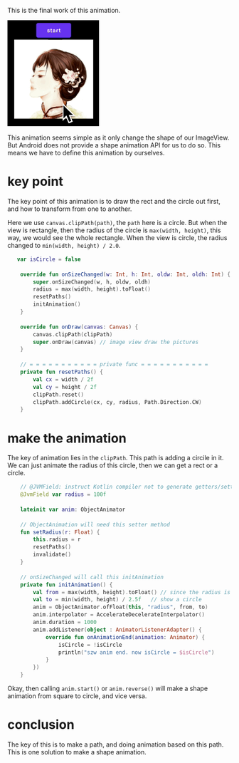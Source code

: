 This is the final work of this animation.

![](./_image/20230915001.gif)

This animation seems simple as it only change the shape of our ImageView. But Android does not provide a shape animation API for us to do so. This means we have to define this animation by ourselves.

# key point
The key point of this animation is to draw the rect and the circle out first, and how to transform from one to another. 

Here we use `canvas.clipPath(path)`, the `path` here is a circle. But when the view is rectangle, then the radius of the circle is `max(width, height)`, this way, we would see the whole rectangle.
When the view is circle, the radius changed to `min(width, height) / 2.0`. 

```kotlin
   var isCircle = false 

    override fun onSizeChanged(w: Int, h: Int, oldw: Int, oldh: Int) {
        super.onSizeChanged(w, h, oldw, oldh)
        radius = max(width, height).toFloat()
        resetPaths()
        initAnimation()
    }

    override fun onDraw(canvas: Canvas) {
        canvas.clipPath(clipPath)
        super.onDraw(canvas) // image view draw the pictures
    }

    // = = = = = = = = = = = private func = = = = = = = = = = =
    private fun resetPaths() {
        val cx = width / 2f
        val cy = height / 2f 
        clipPath.reset()
        clipPath.addCircle(cx, cy, radius, Path.Direction.CW)
    }

```

# make the animation

The key of animation lies in the `clipPath`. This path is adding a circile in it. We can just animate the radius of this circle, then we can get a rect or a circle. 

```kotlin
    // @JVMField: instruct Kotlin compiler not to generate getters/setters for this prop
    @JvmField var radius = 100f

    lateinit var anim: ObjectAnimator

    // ObjectAnimation will need this setter method
    fun setRadius(r: Float) {
        this.radius = r
        resetPaths()
        invalidate()
    }    

    // onSizeChanged will call this initAnimation
    private fun initAnimation() {
        val from = max(width, height).toFloat() // since the radius is big enough, so the whole view (rectangle) will just show
        val to = min(width, height) / 2.5f   // show a circle
        anim = ObjectAnimator.ofFloat(this, "radius", from, to)
        anim.interpolator = AccelerateDecelerateInterpolator()
        anim.duration = 1000
        anim.addListener(object : AnimatorListenerAdapter() {
            override fun onAnimationEnd(animation: Animator) {
                isCircle = !isCircle
                println("szw anim end. now isCircle = $isCircle")
            }
        })
    }

```

Okay, then calling `anim.start()` or `anim.reverse()` will make a shape animation from square to circle, and vice versa. 


# conclusion
The key of this is to make a path, and doing animation based on this path. 
This is one solution to make a shape animation. 